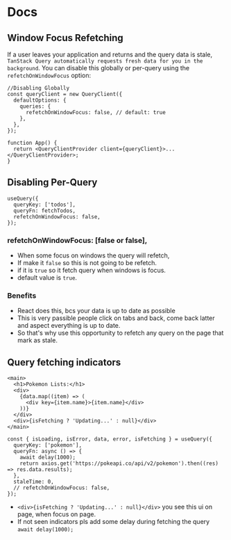 # Docs

## Window Focus Refetching

If a user leaves your application and returns and the query data is stale, `TanStack Query automatically requests fresh data for you in the background`. You can disable this globally or per-query using the `refetchOnWindowFocus` option:

```tsx
//Disabling Globally
const queryClient = new QueryClient({
  defaultOptions: {
    queries: {
      refetchOnWindowFocus: false, // default: true
    },
  },
});

function App() {
  return <QueryClientProvider client={queryClient}>...</QueryClientProvider>;
}
```

## Disabling Per-Query

```tsx
useQuery({
  queryKey: ['todos'],
  queryFn: fetchTodos,
  refetchOnWindowFocus: false,
});
```

### refetchOnWindowFocus: [false or false],

- When some focus on windows the query will refetch,
- If make it `false` so this is not going to be refetch.
- if it is `true` so it fetch query when windows is focus.
- default value is `true`.

### Benefits

- React does this, bcs your data is up to date as possible
- This is very passible people click on tabs and back, come back latter and aspect everything is up to date.
- So that's why use this opportunity to refetch any query on the page that mark as stale.

## Query fetching indicators

```tsx
<main>
  <h1>Pokemon Lists:</h1>
  <div>
    {data.map((item) => (
      <div key={item.name}>{item.name}</div>
    ))}
  </div>
  <div>{isFetching ? 'Updating...' : null}</div>
</main>
```

```tsx
const { isLoading, isError, data, error, isFetching } = useQuery({
  queryKey: ['pokemon'],
  queryFn: async () => {
    await delay(1000);
    return axios.get('https://pokeapi.co/api/v2/pokemon').then((res) => res.data.results);
  },
  staleTime: 0,
  // refetchOnWindowFocus: false,
});
```

- `<div>{isFetching ? 'Updating...' : null}</div>` you see this ui on page, when focus on page.
- If not seen indicators pls add some delay during fetching the query `await delay(1000);`
